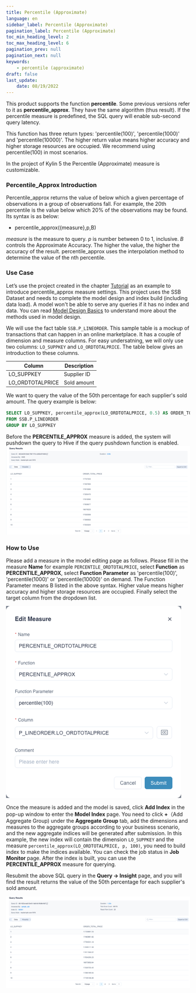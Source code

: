 ```yaml
---
title: Percentile (Approximate)
language: en
sidebar_label: Percentile (Approximate)
pagination_label: Percentile (Approximate)
toc_min_heading_level: 2
toc_max_heading_level: 6
pagination_prev: null
pagination_next: null
keywords:
    - percentile (approximate)
draft: false
last_update:
    date: 08/19/2022
---
```


This product supports the function **percentile**. Some previous versions refer to it as **percentile_approx**. They have the same algorithm (thus result). If the percentile measure is predefined, the SQL query will enable sub-second query latency. 

This function has three return types: 'percentile(100)', 'percentile(1000)' and 'percentile(10000)'. The higher return value means higher accuracy and higher storage resources are occupied. We recommend using percentile(100) in most scenarios.

In the project of Kylin 5 the Percentile (Approximate) measure is customizable.


### Percentile_Approx Introduction

Percentile_approx returns the value of below which a given percentage of observations in a group of observations fall. For example, the 20th percentile is the value below which 20% of the observations may be found. Its syntax is as below:

- percentile_approx({measure},p,B)

*measure* is the measure to query. *p* is number between 0 to 1, inclusive. *B* controls the Approximate Accuracy. The higher the value, the higher the accuracy of the result. percentile_approx uses the interpolation method to determine the value of the nth percentile. 



### Use Case

Let’s use the project created in the chapter [Tutorial](../../../quickstart/tutorial.md) as an example to introduce percentile_approx measure settings. This project uses the SSB Dataset and needs to complete the model design and index build (including data load). A model won't be able to serve any queries if it has no index and data. You can read [Model Design Basics](../../data_modeling.md) to understand more about the methods used in model design. 

We will use the fact table `SSB.P_LINEORDER`. This sample table is a mockup of transactions that can happen in an online marketplace. It has a couple of dimension and measure columns. For easy undersatning, we will only use two columns:  `LO_SUPPKEY` and `LO_ORDTOTALPRICE`. The table below gives an introduction to these columns.

| Column           | Description |
| ---------------- | ----------- |
| LO_SUPPKEY       | Supplier ID |
| LO_ORDTOTALPRICE | Sold amount |

We want to query the value of the 50th percentage for each supplier's sold amount. The query example is below:

```sql
SELECT LO_SUPPKEY, percentile_approx(LO_ORDTOTALPRICE, 0.5) AS ORDER_TOTAL_PRICE
FROM SSB.P_LINEORDER
GROUP BY LO_SUPPKEY
```

Before the **PERCENTILE_APPROX** measure is added, the system will pushdown the query to Hive if the query pushdown function is enabled.
![Percentile Query Result](images/percentile_result_hive.png)



### How to Use

Please add a measure in the model editing page as follows. Please fill in the measure **Name** for example `PERCENTILE_ORDTOTALPRICE`, select **Function** as **PERCENTILE_APPROX**, select **Function Parameter** as 'percentile(100)', 'percentile(1000)' or 'percentile(10000)' on demand. The Function Parameter means B listed in the above syntax. Higher value means higher accuracy and higher storage resources are occupied. Finally select the target column from the dropdown list.

![Add Percentile Measure](images/percentile_approximate.png)

Once the measure is added and the model is saved, click **Add Index** in the pop-up window to enter the **Model Index** page. You need to click **+**（Add Aggregate Group) under the **Aggregate Group** tab, add the dimensions and measures to the aggregate groups according to your business scenario, and the new aggregate indices will be generated after submission. In this example, the new index will contain the dimension `LO_SUPPKEY` and the measure ` percentile_approx(LO_ORDTOTALPRICE, p, 100) `, you need to build index to make the indices available. You can check the job status in **Job Monitor** page. After the index is built, you can use the **PERCENTILE_APPROX** measure for querying. 

Resubmit the above SQL query in the **Query -> Insight** page, and you will find the result returns the value of the 50th percentage for each supplier's sold amount.

![Percentile Query Result](images/percentile_result.png)
